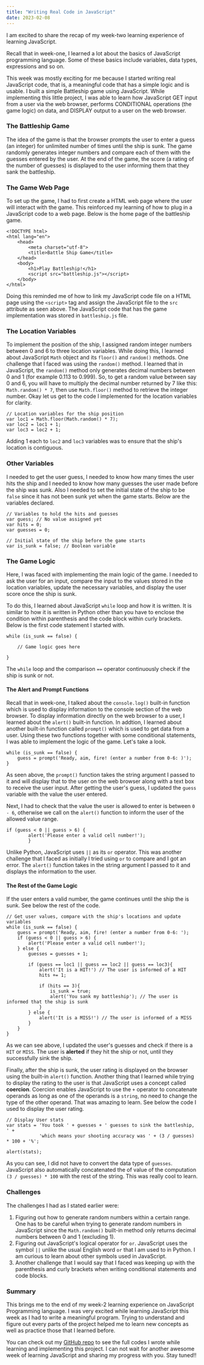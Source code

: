 ```yaml
---
title: "Writing Real Code in JavaScript"
date: 2023-02-08
---
```

I am excited to share the recap of my week-two learning experience of learning JavaScript.

Recall that in week-one, I learned a lot about the basics of JavaScript programming language. Some of these basics include variables, data types, expressions and so on.

This week was mostly exciting for me because I started writing real JavaScript code, that is, a meaningful code that has a simple logic and is usable. I built a simple Battleship game using JavaScript. While implementing this little project, I was able to learn how JavaScript GET input from a user via the web browser, performs CONDITIONAL operations (the game logic) on data, and DISPLAY output to a user on the web browser. 

### The Battleship Game
The idea of the game is that the browser prompts the user to enter a guess (an integer) for unlimited number of times until the ship is sunk. The game randomly generates integer numbers and compare each of them with the guesses entered by the user. At the end of the game, the score (a rating of the number of guesses) is displayed to the user informing them that they sank the battleship.

### The Game Web Page
To set up the game, I had to first create a HTML web page where the user will interact with the game. This reinforced my learning of how to plug in a JavaScript code to a web page. Below is the home page of the battleship game.

<script src="https://gist.github.com/MarshallOkafor/6a7ac1b5c94e2084054e59cdfefe4030.js"></script>

```
<!DOCTYPE html>
<html lang="en">
    <head>
        <meta charset="utf-8">
        <title>Battle Ship Game</title>
    </head>
    <body>
        <h1>Play Battleship!</h1>
        <script src="battleship.js"></script>
    </body>
</html>
```
Doing this reminded me of how to link my JavaScript code file on a HTML page using the ```<script>``` tag and assign the JavaScript file to the ```src``` attribute as seen above. The JavaScript code that has the game implementation was stored in ```battleship.js``` file.

### The Location Variables
To implement the position of the ship, I assigned random integer numbers between 0 and 6 to three location variables. While doing this, I learned about JavaScript ```Math``` object and its ```floor()``` and ```random()``` methods. One challenge that I faced was using the ```random()``` method. I learned that in JavaScript, the ```random()``` method only generates decimal numbers between 0 and 1 (for example 0.113 to 0.999). So, to get a random value between say 0 and 6, you will have to multiply the decimal number returned by 7 like this: ```Math.random() * 7```, then use ```Math.floor()``` method to retrieve the integer number. Okay let us get to the code I implemented for the location variables for clarity.

```
// Location variables for the ship position
var loc1 = Math.floor(Math.random() * 7);
var loc2 = loc1 + 1;
var loc3 = loc2 + 1;
```
Adding 1 each to ```loc2``` and ```loc3``` variables was to ensure that the ship's location is contiguous. 

### Other Variables
I needed to get the user guess, I needed to know how many times the user hits the ship and I needed to know how many guesses the user made before the ship was sunk. Also I needed to set the initial state of the ship to be ```false``` since it has not been sunk yet when the game starts. Below are the variables declared.

```
// Variables to hold the hits and guesses
var guess; // No value assigned yet
var hits = 0;
var guesses = 0;

// Initial state of the ship before the game starts
var is_sunk = false; // Boolean variable
```
### The Game Logic
Here, I was faced with implementing the main logic of the game. I needed to ask the user for an input, compare the input to the values stored in the location variables, update the necessary variables, and display the user score once the ship is sunk.

To do this, I learned about JavaScript ```while``` loop and how it is written. It is similar to how it is written in Python other than you have to enclose the condition within parenthesis and the code block within curly brackets. Below is the first code statement I started with.

```
while (is_sunk == false) {

    // Game logic goes here
    
}
```
The ```while``` loop and the comparison ```==``` operator continuously check if the ship is sunk or not.  

#### The Alert and Prompt Functions
Recall that in week-one, I talked about the ```console.log()``` built-in function which is used to display information to the console section of the web browser. To display information directly on the web browser to a user, I learned about the ```alert()``` built-in function. In addtion, I learned about another built-in function called ```prompt()``` which is used to get data from a user. Using these two functions together with some conditional statements, I was able to implement the logic of the game. Let's take a look.

```
while (is_sunk == false) {
    guess = prompt('Ready, aim, fire! (enter a number from 0-6: )');
}
```
As seen above, the ```prompt()``` function takes the string argument I passed to it and will display that to the user on the web browser along with a text box to receive the user input. After getting the user's guess, I updated the ```guess``` variable with the value the user entered.

Next, I had to check that the value the user is allowed to enter is between ```0 - 6```, otherwise we call on the ```alert()``` function to inform the user of the allowed value range.

```
if (guess < 0 || guess > 6) {
        alert('Please enter a valid cell number!');
        }
```
Unlike Python, JavaScript uses ```||``` as its ```or``` operator. This was another challenge that I faced as initially I tried using ```or``` to compare and I got an error. The ```alert()``` function takes in the string argument I passed to it and displays the information to the user.

#### The Rest of the Game Logic
If the user enters a valid number, the game continues until the ship the is sunk. See below the rest of the code.

```
// Get user values, compare with the ship's locations and update variables
while (is_sunk == false) {
    guess = prompt('Ready, aim, fire! (enter a number from 0-6: ');
    if (guess < 0 || guess > 6) {
        alert('Please enter a valid cell number!');
    } else {
        guesses = guesses + 1;  
        
        if (guess == loc1 || guess == loc2 || guess == loc3){
            alert('It is a HIT!') // The user is informed of a HIT
            hits += 1;

            if (hits == 3){
                is_sunk = true;
                alert('You sank my battleship'); // The user is informed that the ship is sunk
            }
        } else {
            alert('It is a MISS!') // The user is informed of a MISS
        } 
    }
}
```
As we can see above, I updated the user's guesses and check if there is a ```HIT``` or ```MISS```. The user is **alerted** if they hit the ship or not, until they successfully sink the ship.

Finally, after the ship is sunk, the user rating is displayed on the browser using the built-in ```alert()``` function. Another thing that I learned while trying to display the rating to the user is that JavaScript uses a concept called **coercion**. Coercion enables JavaScript to use the ```+``` operator to concatenate operands as long as one of the operands is a ```string```, no need to change the type of the other operand. That was amazing to learn. See below the code I used to display the user rating.

```
// Display User stats
var stats = 'You took ' + guesses + ' guesses to sink the battleship, ' + 
            'which means your shooting accuracy was ' + (3 / guesses) * 100 + '%';

alert(stats);
```
As you can see, I did not have to convert the data type of ```guesses```. JavaScript also automatically concatenated the of value of the computation ```(3 / guesses) * 100``` with the rest of the string. This was really cool to learn.

### Challenges
The challenges I had as I stated earlier were:
1. Figuring out how to generate random numbers within a certain range. One has to be careful when trying to generate random numbers in JavaScript since the ```Math.random()``` built-in method only returns decimal numbers between 0 and 1 (excluding 1).  
2. Figuring out JavaScript's logical operator for ```or```. JavaScript uses the symbol ```||``` unlike the usual English word ```or``` that I am used to in Python. I am curious to learn about other symbols used in JavaScript.
3. Another challenge that I would say that I faced was keeping up with the parenthesis and curly brackets when writing conditional statements and code blocks.

### Summary
This brings me to the end of my week-2 learning experience on JavaScript Programming language. I was very excited while learning JavaScript this week as I had to write a meaningful program. Trying to understand and figure out every parts of the project helped me to learn new concepts as well as practice those that I learned before.

You can check out my [GitHub repo](https://github.com/MarshallOkafor/learning-JavaScript/tree/main/week2) to see the full codes I wrote while learning and implementing this project. I can not wait for another awesome week of learning JavaScript and sharing my progress with you. Stay tuned!!
